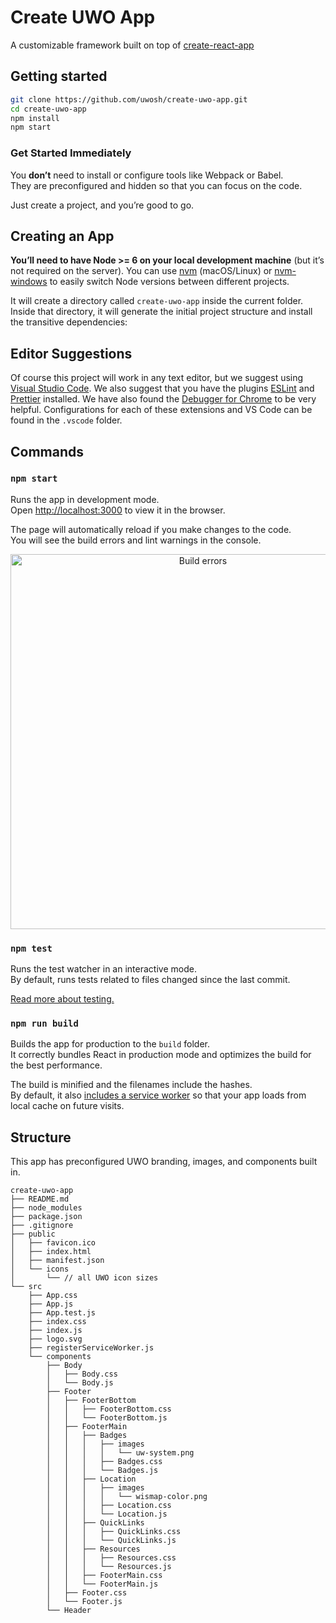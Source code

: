 # Create UWO App

A customizable framework built on top of [create-react-app](https://github.com/facebook/create-react-app)

## Getting started

```sh
git clone https://github.com/uwosh/create-uwo-app.git
cd create-uwo-app
npm install
npm start
```

### Get Started Immediately

You **don’t** need to install or configure tools like Webpack or Babel.<br>
They are preconfigured and hidden so that you can focus on the code.

Just create a project, and you’re good to go.

## Creating an App

**You’ll need to have Node >= 6 on your local development machine** (but it’s not required on the server). You can use [nvm](https://github.com/creationix/nvm#installation) (macOS/Linux) or [nvm-windows](https://github.com/coreybutler/nvm-windows#node-version-manager-nvm-for-windows) to easily switch Node versions between different projects.

It will create a directory called `create-uwo-app` inside the current folder.<br>
Inside that directory, it will generate the initial project structure and install the transitive dependencies:

## Editor Suggestions

Of course this project will work in any text editor, but we suggest using [Visual Studio Code](https://code.visualstudio.com/). We also suggest that you have the plugins [ESLint](https://marketplace.visualstudio.com/items?itemName=dbaeumer.vscode-eslint) and [Prettier](https://marketplace.visualstudio.com/items?itemName=esbenp.prettier-vscode) installed. We have also found the [Debugger for Chrome](https://marketplace.visualstudio.com/items?itemName=msjsdiag.debugger-for-chrome) to be very helpful. Configurations for each of these extensions and VS Code can be found in the `.vscode` folder.

## Commands

### `npm start`

Runs the app in development mode.<br>
Open [http://localhost:3000](http://localhost:3000) to view it in the browser.

The page will automatically reload if you make changes to the code.<br>
You will see the build errors and lint warnings in the console.

<p align='center'>
<img src='https://cdn.rawgit.com/marionebl/create-react-app/9f62826/screencast-error.svg' width='600' alt='Build errors'>
</p>

### `npm test`

Runs the test watcher in an interactive mode.<br>
By default, runs tests related to files changed since the last commit.

[Read more about testing.](https://github.com/facebook/create-react-app/blob/master/packages/react-scripts/template/README.md#running-tests)

### `npm run build`

Builds the app for production to the `build` folder.<br>
It correctly bundles React in production mode and optimizes the build for the best performance.

The build is minified and the filenames include the hashes.<br>
By default, it also [includes a service worker](https://github.com/facebook/create-react-app/blob/master/packages/react-scripts/template/README.md#making-a-progressive-web-app) so that your app loads from local cache on future visits.

## Structure

This app has preconfigured UWO branding, images, and components built in.

```
create-uwo-app
├── README.md
├── node_modules
├── package.json
├── .gitignore
├── public
│   ├── favicon.ico
│   ├── index.html
│   ├── manifest.json
│   └── icons
│       └── // all UWO icon sizes
└── src
    ├── App.css
    ├── App.js
    ├── App.test.js
    ├── index.css
    ├── index.js
    ├── logo.svg
    ├── registerServiceWorker.js
    └── components
        ├── Body
        │   ├── Body.css
        │   └── Body.js
        ├── Footer
        │   ├── FooterBottom
        │   │   ├── FooterBottom.css
        │   │   └── FooterBottom.js
        │   ├── FooterMain
        │   │   ├── Badges
        │   │   │   ├── images
        │   │   │   │   └── uw-system.png
        │   │   │   ├── Badges.css
        │   │   │   └── Badges.js
        │   │   ├── Location
        │   │   │   ├── images
        │   │   │   │   └── wismap-color.png
        │   │   │   ├── Location.css
        │   │   │   └── Location.js
        │   │   ├── QuickLinks
        │   │   │   ├── QuickLinks.css
        │   │   │   └── QuickLinks.js
        │   │   ├── Resources
        │   │   │   ├── Resources.css
        │   │   │   └── Resources.js
        │   │   ├── FooterMain.css
        │   │   └── FooterMain.js
        │   ├── Footer.css
        │   └── Footer.js
        └── Header
```
